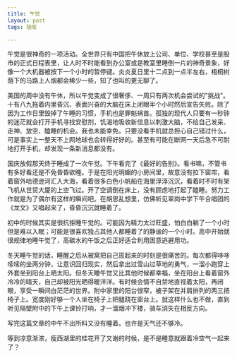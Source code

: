 ```yaml
---
title: 午觉
layout: post
tags: 随笔

---
```


午觉是很神奇的一项活动。全世界只有中国把午休放上公司、单位、学校甚至是股市的正式日程表里，让人时不时能看到办公室或是教室里睡倒一片的神奇景象，好像一个大机器被按下一个小时的暂停键。炎炎夏日里十二点到一点半左右，梧桐树荫下的马路上人烟都会稀少一些，知了也叫的更无聊了。

美国的周中没有午休，所以午觉变成了很奢侈、一周只有两次机会尝试的"挑战"。十有八九拖着内里昏沉、表面兴奋的大脑在床上闭眼半个小时然后宣告失败。除了因为工作日里毁掉了午睡的习惯，手机也是罪魁祸首。孤独的现代人只要有一秒钟的迷茫就会打开手机寻找安慰剂，饥渴地吸收新信息以刺激大脑，不给自己发呆、走神、放空、瞌睡的机会。我也未能幸免。只要没看手机就总担心自己错过什么，可是事实上一整天不上网地球也会转得好好的。甚至有可能在断网一天后急不可耐地打开手机，却发现一条新消息都没有。



国庆放假那天终于睡成了一次午觉。下午看完了《最好的告别》。看书嘛，不管书有多好看还是不免昏昏欲睡。于是在阳光明媚的小房间里，故意没有拉下窗帘，看着窗外哈德逊河汇入大海，看着很多白色小帆船在海里浮浮沉沉，看着时不时有架飞机从世贸大厦的上空飞过。开了空调倒在床上，没有顾虑地打起了瞌睡。努力工作就是为了偶尔有这样的瞬间吧。在胡思乱想里，仿佛听见翠岗中学下午合唱团的《龙文》又唱起来了，昏昏沉沉就睡着了。

初中的时候其实是很抗拒睡午觉的。可能因为精力太过旺盛，怕白白躺了一个小时但是难以入眠；可能是很喜欢独占其他人都睡着了的静谧的一个小时。高中开始就很规律地睡午觉了，高碳水的午饭之后正好适合利用困意逃避用功。

冬天睡午觉的话，睡醒之后从被窝把自己拔起来的时刻是很痛苦的。每次都得哆哆嗦嗦的坐两分钟，让意识回归现实，然后拿出过雪山过草地的勇气，一溜小跑穿上外套坐到阳台上晒太阳。但冬天睡午觉又比其他时候都幸福，坐在阳台上看着窗外冷冷的晴天，自己却被阳光晒得暖洋洋。有时候会情不自禁地直视着太阳，再闭眼，享受一瞬间白茫茫的世界。附中家里的阳台很窄，被子架在并肩排列的两三把椅子上。宽度刚好够一个人坐在椅子上把腿跷在窗台上。就这样什么也不做，直到听见隔壁附中的下午上课铃打响，才一溜烟冲下楼，骑车消失在相反方向。



写完这篇文章的中午不出所料又没有睡着。也许是天气还不够冷。

等到凉意渐浓，瘦西湖里的桂花开了又谢的时候，是不是睡意就跟着冷空气一起来了？







